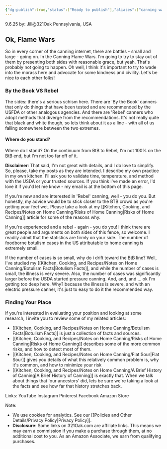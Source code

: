 ```yaml
---
{"dg-publish":true,"status":["Ready to publish"],"aliases":["canning wars","BtB vs. Rebel","BtB","Rebel"],"permalink":"/kitchen-cooking-and-recipes/notes-on-home-canning/the-canning-wars/","dgPassFrontmatter":true,"noteIcon":""}
---
```


9.6.25
by: Jill@321Oak
Pennsylvania, USA

## Ok, Flame Wars

So in every corner of the canning internet, there are battles - small and large - going on. In the Canning Flame Wars. I'm going to try to stay out of them by presenting both sides with reasonable grace, but yeah. That's probably not going to happen. Oh well, I think it's important to try to wade into the morass here and advocate for some kindness and civility. Let's be nice to each other folks!

### By the Book VS Rebel

The sides: there's a serious schism here. There are 'By the Book' canners that only do things that have been tested and are recommended by the USFDA or other analogous agencies. And there are 'Rebel' canners who adopt methods that diverge from the recommendations. It's not really quite that black and white though, so lets think about it as a line - with all of us falling somewhere between the two extremes.
#### Where do you stand? 
 Where do I stand? On the continuum from BtB to Rebel, I'm not 100% on the BtB end, but I'm not too far off of it. 

**Disclaimer**: That said, I'm not great with details, and I do love to simplify. So, please, take my posts as they are intended. I describe my own practice in my own kitchen. I'll ask you to validate time, temperature, and method with the USDA or your trusted sources. If you think I've made an error, I'd love it if you'd let me know - my email is at the bottom of this page.

If you're new and are interested in 'Rebel' canning, well - you do you. But honestly, my advice would be to stick closer to the BTB crowd as you're getting your feet wet. Please take a look at my [[Kitchen, Cooking, and Recipes/Notes on Home Canning/Risks of Home Canning\|Risks of Home Canning]] article for some of the reasons why.

If you're experienced and a rebel - again - you do you! I think there are great people and arguments on both sides of this fence, so welcome. I readily admit that the statistics are firmly on your side. The number of foodborne botulism cases in the US attributable to home canning is extremely small. 

If the number of cases is so small, why do i drift toward the BtB line? Well, I've studied my [[Kitchen, Cooking, and Recipes/Notes on Home Canning/Botulism Facts\|Botulism Facts]], and while the number of cases is small, the illness is very severe. Also, the number of cases was significantly larger before the USDA started pressure canning. And, and, and ... ok I'm getting too deep here. Why? because the illness is severe, and with an electric pressure canner, it's just to easy to do it the recommended way.

### Finding Your Place

If you're interested in evaluating your position and looking at some research, I invite you to review some of my related articles:
- [[Kitchen, Cooking, and Recipes/Notes on Home Canning/Botulism Facts\|Botulism Facts]] is just a collection of facts and sources.
- [[Kitchen, Cooking, and Recipes/Notes on Home Canning/Risks of Home Canning\|Risks of Home Canning]] describes some of the more common risks, and how to detect most of them.
- [[Kitchen, Cooking, and Recipes/Notes on Home Canning/Flat Sour\|Flat Sour]] gives you details of what this relatively common problem is, why it's common, and how to minimize your risk
- [[Kitchen, Cooking, and Recipes/Notes on Home Canning/A Brief History of Canning\|A Brief History of Canning]] is exactly that. When we talk about things that 'our ancestors' did, lets be sure we're taking a look at the facts and see how far that history stretches back.

Links:
YouTube
Instagram
Pinterest
Facebook
Amazon Store

Note:
- We use cookies for analytics. See our [[Policies and Other Details/Privacy Policy\|Privacy Policy]].
- **Disclosure**: Some links on 321Oak.com are affiliate links. This means we may earn a commission if you make a purchase through them, at no additional cost to you. As an Amazon Associate, we earn from qualifying purchases.

